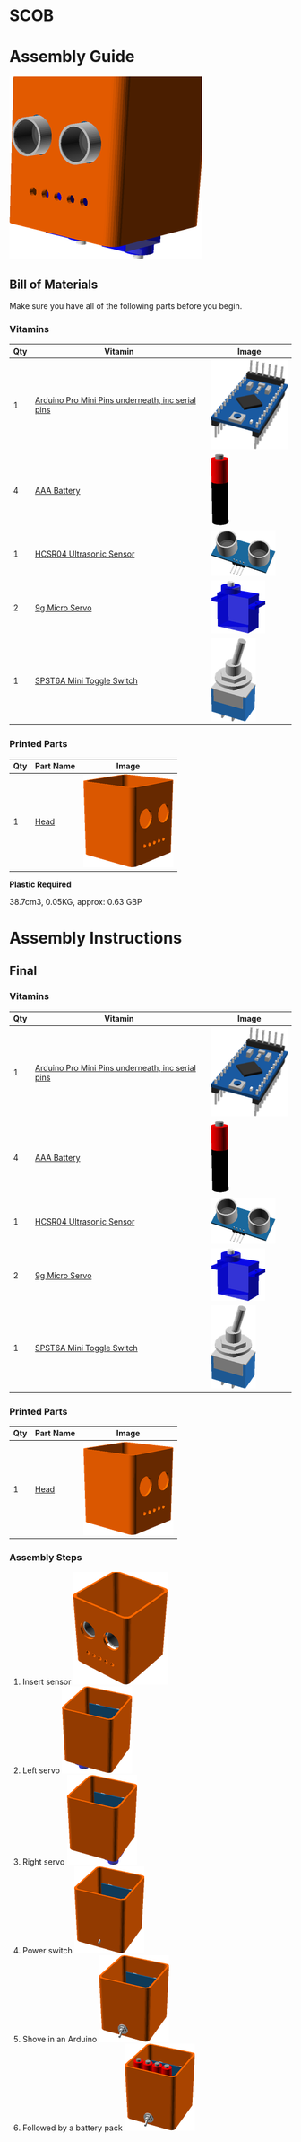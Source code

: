 # SCOB
# Assembly Guide

![view](../images/SCOB_view.png)

## Bill of Materials

Make sure you have all of the following parts before you begin.

### Vitamins

Qty | Vitamin | Image
--- | --- | ---
1 | [Arduino Pro Mini Pins underneath, inc serial pins]() | ![](../vitamins/images/ArduinoProMiniPinsunderneathincserialpins_view.png) | 
4 | [AAA Battery]() | ![](../vitamins/images/AAABattery_view.png) | 
1 | [HCSR04 Ultrasonic Sensor]() | ![](../vitamins/images/HCSR04UltrasonicSensor_view.png) | 
2 | [9g Micro Servo]() | ![](../vitamins/images/9gMicroServo_view.png) | 
1 | [SPST6A Mini Toggle Switch]() | ![](../vitamins/images/SPST6AMiniToggleSwitch_view.png) | 

### Printed Parts

Qty | Part Name | Image
--- | --- | ---
1 | [Head](../printedparts/stl/Head.stl) | ![](../printedparts/images/Head_view.png) | 


**Plastic Required**

38.7cm3, 0.05KG,  approx: 0.63 GBP


# Assembly Instructions

## Final

### Vitamins

Qty | Vitamin | Image
--- | --- | ---
1 | [Arduino Pro Mini Pins underneath, inc serial pins]() | ![](../vitamins/images/ArduinoProMiniPinsunderneathincserialpins_view.png) | 
4 | [AAA Battery]() | ![](../vitamins/images/AAABattery_view.png) | 
1 | [HCSR04 Ultrasonic Sensor]() | ![](../vitamins/images/HCSR04UltrasonicSensor_view.png) | 
2 | [9g Micro Servo]() | ![](../vitamins/images/9gMicroServo_view.png) | 
1 | [SPST6A Mini Toggle Switch]() | ![](../vitamins/images/SPST6AMiniToggleSwitch_view.png) | 

### Printed Parts

Qty | Part Name | Image
--- | --- | ---
1 | [Head](../printedparts/stl/Head.stl) | ![](../printedparts/images/Head_view.png) | 

### Assembly Steps

1. Insert sensor
![](../assemblies/SCOB/Final_step1_view.png)
2. Left servo
![](../assemblies/SCOB/Final_step2_view.png)
3. Right servo
![](../assemblies/SCOB/Final_step3_view.png)
4. Power switch
![](../assemblies/SCOB/Final_step4_view.png)
5. Shove in an Arduino
![](../assemblies/SCOB/Final_step5_view.png)
6. Followed by a battery pack
![](../assemblies/SCOB/Final_step6_view.png)


